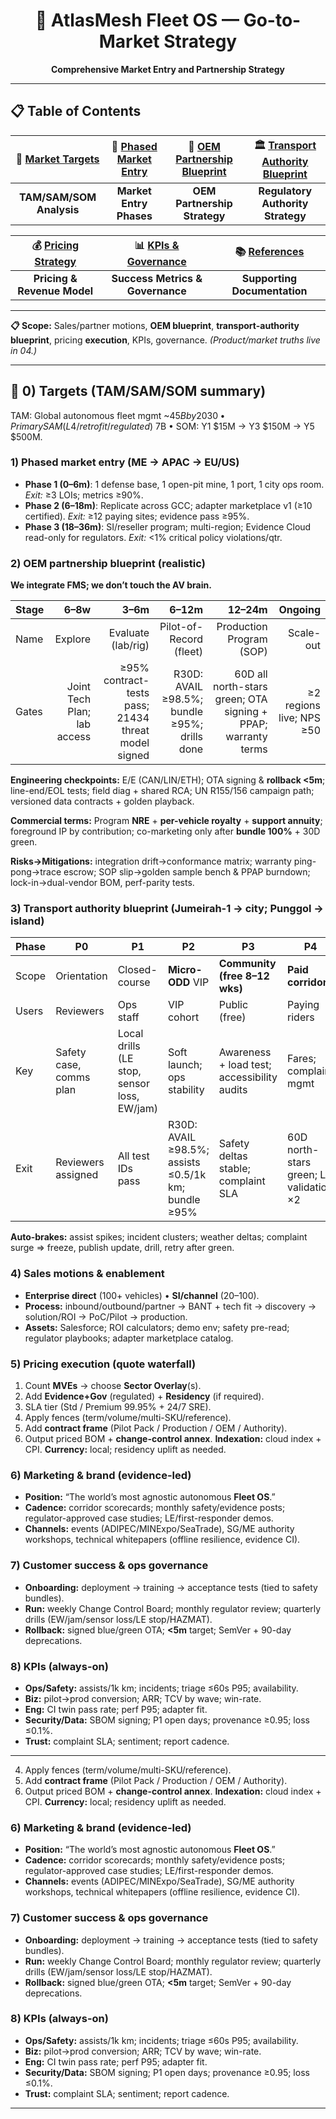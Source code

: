 <div align="center">

# 🚀 AtlasMesh Fleet OS — Go-to-Market Strategy

**Comprehensive Market Entry and Partnership Strategy**

</div>

---

## 📋 Table of Contents

<div align="center">

| 🎯 **[Market Targets](#0-targets-tamsamsom-summary)** | 🌊 **[Phased Market Entry](#1-phased-market-entry-me--apac--euus)** | 🤝 **[OEM Partnership Blueprint](#2-oem-partnership-blueprint-realistic)** | 🏛️ **[Transport Authority Blueprint](#3-transport-authority-blueprint-jumeirah-1--city-punggol--island)** |
|:---:|:---:|:---:|:---:|
| **TAM/SAM/SOM Analysis** | **Market Entry Phases** | **OEM Partnership Strategy** | **Regulatory Authority Strategy** |

| 💰 **[Pricing Strategy](#4-pricing-strategy)** | 📊 **[KPIs & Governance](#5-kpis--governance)** | 📚 **[References](#6-references--related-docs)** |
|:---:|:---:|:---:|
| **Pricing & Revenue Model** | **Success Metrics & Governance** | **Supporting Documentation** |

</div>

---

**📋 Scope:** Sales/partner motions, **OEM blueprint**, **transport-authority blueprint**, pricing **execution**, KPIs, governance. *(Product/market truths live in 04.)*

---

## 🎯 **0) Targets (TAM/SAM/SOM summary)**

TAM: Global autonomous fleet mgmt ~$45B by 2030 • Primary SAM (L4/retrofit/regulated) ~$7B • SOM: Y1 $15M → Y3 $150M → Y5 $500M.

### 1) Phased market entry (ME → APAC → EU/US)

* **Phase 1 (0–6m)**: 1 defense base, 1 open-pit mine, 1 port, 1 city ops room. *Exit:* ≥3 LOIs; metrics ≥90%.
* **Phase 2 (6–18m)**: Replicate across GCC; adapter marketplace v1 (≥10 certified). *Exit:* ≥12 paying sites; evidence pass ≥95%.
* **Phase 3 (18–36m)**: SI/reseller program; multi-region; Evidence Cloud read-only for regulators. *Exit:* <1% critical policy violations/qtr.

### 2) OEM partnership blueprint (realistic)

**We integrate FMS; we don’t touch the AV brain.**

| Stage |                        6–8w |                                                3–6m |                                        6–12m |                                                        12–24m |                  Ongoing |
| ----- | --------------------------: | --------------------------------------------------: | -------------------------------------------: | ------------------------------------------------------------: | -----------------------: |
| Name  |                     Explore |                                  Evaluate (lab/rig) |                      Pilot-of-Record (fleet) |                                      Production Program (SOP) |                Scale-out |
| Gates | Joint Tech Plan; lab access | ≥95% contract-tests pass; 21434 threat model signed | R30D: AVAIL ≥98.5%; bundle ≥95%; drills done | 60D all north-stars green; OTA signing + PPAP; warranty terms | ≥2 regions live; NPS ≥50 |

**Engineering checkpoints:** E/E (CAN/LIN/ETH); OTA signing & **rollback <5m**; line-end/EOL tests; field diag + shared RCA; UN R155/156 campaign path; versioned data contracts + golden playback.

**Commercial terms:** Program **NRE** + **per-vehicle royalty** + **support annuity**; foreground IP by contribution; co-marketing only after **bundle 100%** + 30D green.

**Risks→Mitigations:** integration drift→conformance matrix; warranty ping-pong→trace escrow; SOP slip→golden sample bench & PPAP burndown; lock-in→dual-vendor BOM, perf-parity tests.

### 3) Transport authority blueprint (Jumeirah-1 → city; Punggol → island)

| Phase | P0                      | P1                                          | P2                                                  | P3                                          | P4                                      | P5                          |
| ----- | ----------------------- | ------------------------------------------- | --------------------------------------------------- | ------------------------------------------- | --------------------------------------- | --------------------------- |
| Scope | Orientation             | Closed-course                               | **Micro-ODD** VIP                                   | **Community (free 8–12 wks)**               | **Paid corridor**                       | Citywide                    |
| Users | Reviewers               | Ops staff                                   | VIP cohort                                          | Public (free)                               | Paying riders                           | Paying riders               |
| Key   | Safety case, comms plan | Local drills (LE stop, sensor loss, EW/jam) | Soft launch; ops stability                          | Awareness + load test; accessibility audits | Fares; complaint mgmt                   | Multi-modal, priority lanes |
| Exit  | Reviewers assigned      | All test IDs pass                           | R30D: AVAIL ≥98.5%; assists ≤0.5/1k km; bundle ≥95% | Safety deltas stable; complaint SLA         | 60D north-stars green; LE validation ×2 | Renewal gates pre-agreed    |

**Auto-brakes:** assist spikes; incident clusters; weather deltas; complaint surge ⇒ freeze, publish update, drill, retry after green.

### 4) Sales motions & enablement

* **Enterprise direct** (100+ vehicles) • **SI/channel** (20–100).
* **Process:** inbound/outbound/partner → BANT + tech fit → discovery → solution/ROI → PoC/Pilot → production.
* **Assets:** Salesforce; ROI calculators; demo env; safety pre-read; regulator playbooks; adapter marketplace catalog.

### 5) Pricing execution (quote waterfall)

1. Count **MVEs** → choose **Sector Overlay**(s).
2. Add **Evidence+Gov** (regulated) + **Residency** (if required).
3. SLA tier (Std / Premium 99.95% + 24/7 SRE).
4. Apply fences (term/volume/multi-SKU/reference).
5. Add **contract frame** (Pilot Pack / Production / OEM / Authority).
6. Output priced BOM + **change-control annex**.
   **Indexation:** cloud index + CPI. **Currency:** local; residency uplift as needed.

### 6) Marketing & brand (evidence-led)

* **Position:** “The world’s most agnostic autonomous **Fleet OS**.”
* **Cadence:** corridor scorecards; monthly safety/evidence posts; regulator-approved case studies; LE/first-responder demos.
* **Channels:** events (ADIPEC/MINExpo/SeaTrade), SG/ME authority workshops, technical whitepapers (offline resilience, evidence CI).

### 7) Customer success & ops governance

* **Onboarding:** deployment → training → acceptance tests (tied to safety bundles).
* **Run:** weekly Change Control Board; monthly regulator review; quarterly drills (EW/jam/sensor loss/LE stop/HAZMAT).
* **Rollback:** signed blue/green OTA; **<5m** target; SemVer + 90-day deprecations.

### 8) KPIs (always-on)

* **Ops/Safety:** assists/1k km; incidents; triage ≤60s P95; availability.
* **Biz:** pilot→prod conversion; ARR; TCV by wave; win-rate.
* **Eng:** CI twin pass rate; perf P95; adapter fit.
* **Security/Data:** SBOM signing; P1 open days; provenance ≥0.95; loss ≤0.1%.
* **Trust:** complaint SLA; sentiment; report cadence.

---
4. Apply fences (term/volume/multi-SKU/reference).
5. Add **contract frame** (Pilot Pack / Production / OEM / Authority).
6. Output priced BOM + **change-control annex**.
   **Indexation:** cloud index + CPI. **Currency:** local; residency uplift as needed.

### 6) Marketing & brand (evidence-led)

* **Position:** “The world’s most agnostic autonomous **Fleet OS**.”
* **Cadence:** corridor scorecards; monthly safety/evidence posts; regulator-approved case studies; LE/first-responder demos.
* **Channels:** events (ADIPEC/MINExpo/SeaTrade), SG/ME authority workshops, technical whitepapers (offline resilience, evidence CI).

### 7) Customer success & ops governance

* **Onboarding:** deployment → training → acceptance tests (tied to safety bundles).
* **Run:** weekly Change Control Board; monthly regulator review; quarterly drills (EW/jam/sensor loss/LE stop/HAZMAT).
* **Rollback:** signed blue/green OTA; **<5m** target; SemVer + 90-day deprecations.

### 8) KPIs (always-on)

* **Ops/Safety:** assists/1k km; incidents; triage ≤60s P95; availability.
* **Biz:** pilot→prod conversion; ARR; TCV by wave; win-rate.
* **Eng:** CI twin pass rate; perf P95; adapter fit.
* **Security/Data:** SBOM signing; P1 open days; provenance ≥0.95; loss ≤0.1%.
* **Trust:** complaint SLA; sentiment; report cadence.

---